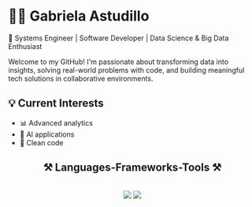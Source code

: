# 👩‍💻 Gabriela Astudillo

🚀 Systems Engineer | Software Developer | Data Science & Big Data Enthusiast

Welcome to my GitHub! I'm passionate about transforming data into insights, solving real-world problems with code, and building meaningful tech solutions in collaborative environments.

<h2>💡 Current Interests</h2>
<ul>
  <li>📊 Advanced analytics</li>
  <li>🤖 AI applications</li>
  <li>💎 Clean code</li>
</ul>

<h2 align="center">⚒️ Languages-Frameworks-Tools ⚒️</h2>
<br/>
<div align="center">
    <img src="https://skillicons.dev/icons?i=react,html,css,bootstrap,vscode,github,java,figma,git,docker,aws,python" />
    <img src="https://skillicons.dev/icons?i=nodejs,javascript,typescript,tailwind,nextjs,postgres,mysql,mongodb,cassandra,r,opencv,pycharm" /><br>
</div>
